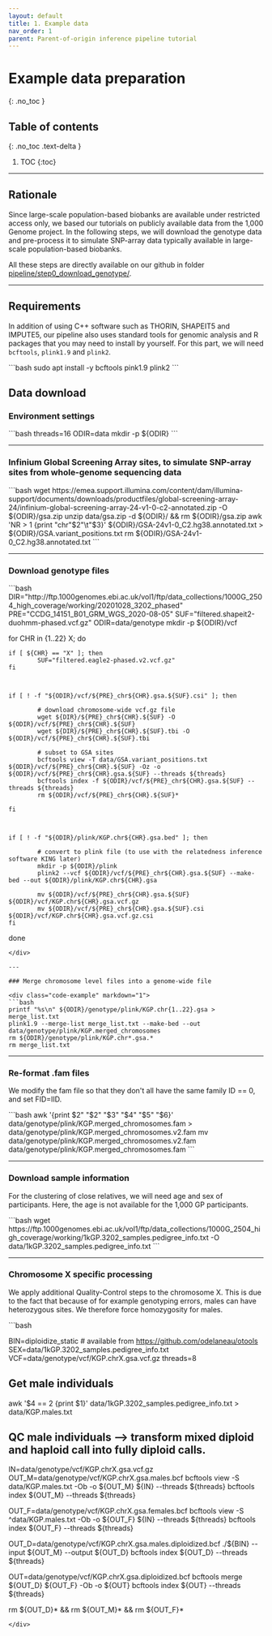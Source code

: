 ```yaml
---
layout: default
title: 1. Example data
nav_order: 1
parent: Parent-of-origin inference pipeline tutorial
---
```

# Example data preparation
{: .no_toc }

## Table of contents
{: .no_toc .text-delta }

1. TOC
{:toc}

---



## Rationale
Since large-scale population-based biobanks are available under restricted access only, we based our tutorials on publicly available data from the 1,000 Genome project. In the following steps, we will download the genotype data and pre-process it to simulate SNP-array data typically available in large-scale population-based biobanks.

All these steps are directly available on our github in folder [pipeline/step0\_download\_genotype/](https://github.com/RJHFMSTR/THORIN/tree/main/pipeline/step0_download_genotype).

---

## Requirements

In addition of using C++ software such as THORIN, SHAPEIT5 and IMPUTE5, our pipeline also uses standard tools for genomic analysis and R packages that you may need to install by yourself. For this part, we will need `bcftools`, `plink1.9` and `plink2`.

<div class="code-example" markdown="1">
```bash
sudo apt install -y bcftools pink1.9 plink2
```
</div>


## Data download

### Environment settings

<div class="code-example" markdown="1">
```bash
threads=16
ODIR=data
mkdir -p ${ODIR}
```
</div>


---

### Infinium Global Screening Array sites, to simulate SNP-array sites from whole-genome sequencing data

<div class="code-example" markdown="1">
```bash
wget https://emea.support.illumina.com/content/dam/illumina-support/documents/downloads/productfiles/global-screening-array-24/infinium-global-screening-array-24-v1-0-c2-annotated.zip -O ${ODIR}/gsa.zip
unzip data/gsa.zip -d ${ODIR}/ && rm ${ODIR}/gsa.zip
awk 'NR > 1 {print "chr"$2"\t"$3}' ${ODIR}/GSA-24v1-0_C2.hg38.annotated.txt > ${ODIR}/GSA.variant_positions.txt
rm ${ODIR}/GSA-24v1-0_C2.hg38.annotated.txt
```
</div>


---

### Download genotype files

<div class="code-example" markdown="1">
```bash
DIR="http://ftp.1000genomes.ebi.ac.uk/vol1/ftp/data_collections/1000G_2504_high_coverage/working/20201028_3202_phased"
PRE="CCDG_14151_B01_GRM_WGS_2020-08-05"
SUF="filtered.shapeit2-duohmm-phased.vcf.gz"
ODIR=data/genotype
mkdir -p ${ODIR}/vcf

for CHR in {1..22} X; do
	
	if [ ${CHR} == "X" ]; then
	        SUF="filtered.eagle2-phased.v2.vcf.gz"
	fi



	if [ ! -f "${ODIR}/vcf/${PRE}_chr${CHR}.gsa.${SUF}.csi" ]; then
	
	        # download chromosome-wide vcf.gz file
	        wget ${DIR}/${PRE}_chr${CHR}.${SUF} -O ${ODIR}/vcf/${PRE}_chr${CHR}.${SUF}
	        wget ${DIR}/${PRE}_chr${CHR}.${SUF}.tbi -O ${ODIR}/vcf/${PRE}_chr${CHR}.${SUF}.tbi
	
	        # subset to GSA sites
	        bcftools view -T data/GSA.variant_positions.txt ${ODIR}/vcf/${PRE}_chr${CHR}.${SUF} -Oz -o ${ODIR}/vcf/${PRE}_chr${CHR}.gsa.${SUF} --threads ${threads}
	        bcftools index -f ${ODIR}/vcf/${PRE}_chr${CHR}.gsa.${SUF} --threads ${threads}
	        rm ${ODIR}/vcf/${PRE}_chr${CHR}.${SUF}*

	fi



	if [ ! -f "${ODIR}/plink/KGP.chr${CHR}.gsa.bed" ]; then
	
	        # convert to plink file (to use with the relatedness inference software KING later)
	        mkdir -p ${ODIR}/plink
	        plink2 --vcf ${ODIR}/vcf/${PRE}_chr${CHR}.gsa.${SUF} --make-bed --out ${ODIR}/plink/KGP.chr${CHR}.gsa

	        mv ${ODIR}/vcf/${PRE}_chr${CHR}.gsa.${SUF} ${ODIR}/vcf/KGP.chr${CHR}.gsa.vcf.gz
	        mv ${ODIR}/vcf/${PRE}_chr${CHR}.gsa.${SUF}.csi ${ODIR}/vcf/KGP.chr${CHR}.gsa.vcf.gz.csi
	fi
done
```
</div>

---

### Merge chromosome level files into a genome-wide file

<div class="code-example" markdown="1">
```bash
printf "%s\n" ${ODIR}/genotype/plink/KGP.chr{1..22}.gsa > merge_list.txt
plink1.9 --merge-list merge_list.txt --make-bed --out data/genotype/plink/KGP.merged_chromosomes 
rm ${ODIR}/genotype/plink/KGP.chr*.gsa.*
rm merge_list.txt
```
</div>

---

### Re-format .fam files

We modify the fam file so that they don't all have the same family ID == 0, and set FID=IID.

<div class="code-example" markdown="1">
```bash
awk '{print $2" "$2" "$3" "$4" "$5" "$6}' data/genotype/plink/KGP.merged_chromosomes.fam > data/genotype/plink/KGP.merged_chromosomes.v2.fam
mv data/genotype/plink/KGP.merged_chromosomes.v2.fam data/genotype/plink/KGP.merged_chromosomes.fam
```
</div>


---

### Download sample information
For the clustering of close relatives, we will need age and sex of participants. Here, the age is not available for the 1,000 GP participants.

<div class="code-example" markdown="1">
```bash
wget https://ftp.1000genomes.ebi.ac.uk/vol1/ftp/data_collections/1000G_2504_high_coverage/working/1kGP.3202_samples.pedigree_info.txt -O data/1kGP.3202_samples.pedigree_info.txt
```
</div>

---

### Chromosome X specific processing
We apply additional Quality-Control steps to the chromosome X. This is due to the fact that because of for example genotyping errors, males can have heterozygous sites. We therefore force homozygosity for males.

<div class="code-example" markdown="1">
```bash

BIN=diploidize_static # available from https://github.com/odelaneau/otools
SEX=data/1kGP.3202_samples.pedigree_info.txt
VCF=data/genotype/vcf/KGP.chrX.gsa.vcf.gz
threads=8

## Get male individuals
awk '$4 == 2 {print $1}' data/1kGP.3202_samples.pedigree_info.txt > data/KGP.males.txt

## QC male individuals --> transform mixed diploid and haploid call into fully diploid calls.

IN=data/genotype/vcf/KGP.chrX.gsa.vcf.gz
OUT_M=data/genotype/vcf/KGP.chrX.gsa.males.bcf
bcftools view -S data/KGP.males.txt -Ob -o ${OUT_M} ${IN} --threads ${threads}
bcftools index ${OUT_M} --threads ${threads}


OUT_F=data/genotype/vcf/KGP.chrX.gsa.females.bcf
bcftools view -S ^data/KGP.males.txt -Ob -o ${OUT_F} ${IN} --threads ${threads}
bcftools index ${OUT_F} --threads ${threads}

OUT_D=data/genotype/vcf/KGP.chrX.gsa.males.diploidized.bcf
./${BIN} --input ${OUT_M} --output ${OUT_D}
bcftools index ${OUT_D} --threads ${threads}

OUT=data/genotype/vcf/KGP.chrX.gsa.diploidized.bcf
bcftools merge ${OUT_D} ${OUT_F} -Ob -o ${OUT}
bcftools index ${OUT} --threads ${threads}

rm ${OUT_D}* && rm ${OUT_M}* && rm ${OUT_F}*

```
</div>











